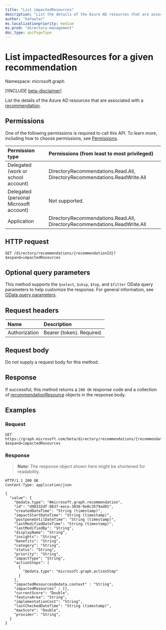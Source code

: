 ```yaml
---
title: "List impactedResources"
description: "List the details of the Azure AD resources that are associated with a recommendation."
author: "hafowler"
ms.localizationpriority: medium
ms.prod: "directory-management"
doc_type: apiPageType
---
```


# List impactedResources for a given recommendation
Namespace: microsoft.graph

[!INCLUDE [beta-disclaimer](../../includes/beta-disclaimer.md)]

List the details of the Azure AD resources that are associated with a [recommendation](recommendation.md).

## Permissions
One of the following permissions is required to call this API. To learn more, including how to choose permissions, see [Permissions](/graph/permissions-reference).

|Permission type|Permissions (from least to most privileged)|
|:---|:---|
|Delegated (work or school account)|DirectoryRecommendations.Read.All, DirectoryRecommendations.ReadWrite.All|
|Delegated (personal Microsoft account)|Not supported.|
|Application|DirectoryRecommendations.Read.All, DirectoryRecommendations.ReadWrite.All|

## HTTP request

<!-- {
  "blockType": "ignored"
}
-->
``` http
GET /directory/recommendations/{recommendationId}?$expand=impactedResources
```

## Optional query parameters
This method supports the `$select`, `$skip`, `$top`, and `$filter` OData query parameters to help customize the response. For general information, see [OData query parameters](/graph/query-parameters).

## Request headers
|Name|Description|
|:---|:---|
|Authorization|Bearer {token}. Required.|

## Request body
Do not supply a request body for this method.

## Response

If successful, this method returns a `200 OK` response code and a collection of [recommendationResource](../resources/recommendationresource.md) objects in the response body.

## Examples

### Request
<!-- {
  "blockType": "request",
  "name": "list_recommendationresource"
}
-->
``` http
GET https://graph.microsoft.com/beta/directory/recommendations/{recommendationId}?$expand=impactedResources
```


### Response
>**Note:** The response object shown here might be shortened for readability.
<!-- {
  "blockType": "response",
  "truncated": true,
  "@odata.type": "Collection(microsoft.graph.recommendationResource)"
}
-->
``` http
HTTP/1.1 200 OK
Content-Type: application/json

{
  "value": {
    "@odata.type": "#microsoft.graph.recommendation",
    "id": "d98332df-8837-eece-3036-9e0c3579ad01",
    "createdDateTime": "String (timestamp)", 
    "impactStartDateTime": "String (timestamp)",
    "postponeUntilDateTime": "String (timestamp)",
    "lastModifiedDateTime": "String (timestamp)",
    "lastModifiedBy": "String",
    "displayName": "String",
    "insights": "String",
    "benefits": "String",
    "category": "String",
    "status": "String",
    "priority": "String",
    "impactType": "String",   
    "actionSteps": [
      {
        "@odata.type": "microsoft.graph.actionStep"
      }
    ],
    "impactedResources@odata.context" : "String",
    "impactedResources" : [],
    "currentScore": "Double",
    "featureArea": "String",
    "implementationCost": "String",
    "lastCheckedDateTime": "String (timestamp)",
    "maxScore": "Double",
    "provider": "String",
  }
}